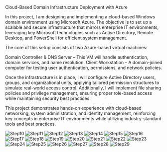 Cloud-Based Domain Infrastructure Deployment with Azure

In this project, I am designing and implementing a cloud-based Windows domain environment using Microsoft Azure. The objective is to set up a scalable and secure infrastructure that mirrors enterprise IT environments, leveraging key Microsoft technologies such as Active Directory, Remote Desktop, and PowerShell for efficient system management.

The core of this setup consists of two Azure-based virtual machines:

  Domain Controller & DNS Server – This VM will handle authentication, domain services, and name resolution.
  Client Workstation – A domain-joined computer for testing user authentication, permissions, and network policies.

Once the infrastructure is in place, I will configure Active Directory users, groups, and organizational units, applying tailored permission structures to simulate real-world access control. Additionally, I will implement file sharing policies and privilege management, ensuring proper role-based access while maintaining security best practices.

This project demonstrates hands-on experience with cloud-based networking, system administration, and identity management, reinforcing key concepts in enterprise IT environments while utilizing industry-standard tools and best practices.





![Step10](https://github.com/user-attachments/assets/ba5f0134-0ab9-46a6-bf68-0f7668bde8df)
![Step11](https://github.com/user-attachments/assets/6fb1f0b9-e349-4bd1-9ee1-e8985a6a1999)
![Step12](https://github.com/user-attachments/assets/4599112a-3c23-498d-83fb-c2aa1e3ccbef)
![Step13](https://github.com/user-attachments/assets/b7a9982e-23f9-4c2c-a438-1e6c7afaa154)
![Step14](https://github.com/user-attachments/assets/a24f7afa-b094-4bfe-aa2a-4450f7f70822)
![Step15](https://github.com/user-attachments/assets/139d179d-a2cb-49f2-8802-7f892fbc4a1a)
![Step16](https://github.com/user-attachments/assets/3f282324-ea14-465d-a72a-67524e222736)
![Step17](https://github.com/user-attachments/assets/418212a3-e8b9-4b05-afb3-101711366b7a)
![Step18](https://github.com/user-attachments/assets/2a937782-35a7-4206-ab20-e6e65e0f0ddb)
![Step19](https://github.com/user-attachments/assets/d3f99034-2a4d-4d9b-b491-03b70203d2b7)
![Step20](https://github.com/user-attachments/assets/3d5526d4-1ae0-46cc-8795-7de8b14f5f54)
![Step21](https://github.com/user-attachments/assets/a9a6b10f-f4e1-4525-986c-2fe10284f534)
![Step22](https://github.com/user-attachments/assets/7ea7e1bc-9632-4180-8829-ee09b827517d)
![Step23](https://github.com/user-attachments/assets/5070d057-e3c9-4830-a3bf-0e9ed1b08b89)
![Step24](https://github.com/user-attachments/assets/9663c769-fa15-4497-85f5-79bb9ffd8de2)
![Step25](https://github.com/user-attachments/assets/285d28d7-28fe-4dda-873f-761dd04fd3c0)
![Step26](https://github.com/user-attachments/assets/1730c90f-7aed-4847-a8d7-b291cf39be99)
![Step27](https://github.com/user-attachments/assets/07d97fad-f588-4269-872b-064a2dadf271)
![Step28](https://github.com/user-attachments/assets/3c13e064-794d-4566-a364-1696327ab0bb)
![Step29](https://github.com/user-attachments/assets/7f35d334-dc98-4630-b9a5-0e88f74b6255)
